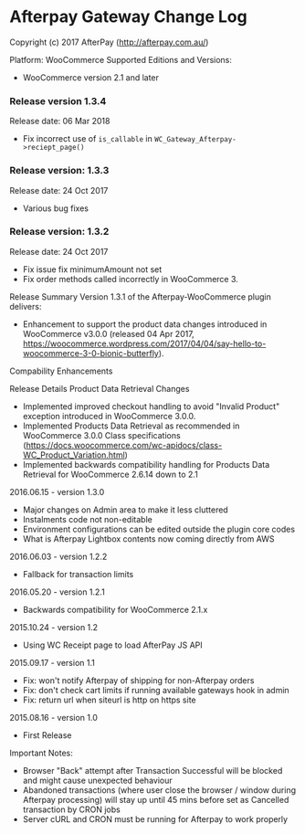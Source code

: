 # Afterpay Gateway Change Log
Copyright (c) 2017 AfterPay (http://afterpay.com.au/)

Platform: WooCommerce
Supported Editions and Versions:
- WooCommerce version 2.1 and later

### Release version 1.3.4

Release date: 06 Mar 2018

- Fix incorrect use of `is_callable` in `WC_Gateway_Afterpay->reciept_page()`

### Release version: 1.3.3

Release date: 24 Oct 2017

- Various bug fixes

### Release version: 1.3.2

Release date: 24 Oct 2017

- Fix issue fix minimumAmount not set
- Fix order methods called incorrectly in WooCommerce 3.

Release Summary
Version 1.3.1 of the Afterpay-WooCommerce plugin delivers:
- 	Enhancement to support the product data changes introduced in WooCommerce v3.0.0 (released 04 Apr 2017, https://woocommerce.wordpress.com/2017/04/04/say-hello-to-woocommerce-3-0-bionic-butterfly).

Compability Enhancements

Release Details
Product Data Retrieval Changes
-	Implemented improved checkout handling to avoid "Invalid Product" exception introduced in WooCommerce 3.0.0.
-	Implemented Products Data Retrieval as recommended in WooCommerce 3.0.0 Class specifications (https://docs.woocommerce.com/wc-apidocs/class-WC_Product_Variation.html)
-	Implemented backwards compatibility handling for Products Data Retrieval for WooCommerce 2.6.14 down to 2.1



2016.06.15 - version 1.3.0
 * Major changes on Admin area to make it less cluttered
 * Instalments code not non-editable
 * Environment configurations can be edited outside the plugin core codes
 * What is Afterpay Lightbox contents now coming directly from AWS

2016.06.03 - version 1.2.2
 * Fallback for transaction limits

2016.05.20 - version 1.2.1
 * Backwards compatibility for WooCommerce 2.1.x

2015.10.24 - version 1.2
 * Using WC Receipt page to load AfterPay JS API

2015.09.17 - version 1.1
 * Fix: won't notify Afterpay of shipping for non-Afterpay orders
 * Fix: don't check cart limits if running available gateways hook in admin
 * Fix: return url when siteurl is http on https site

2015.08.16 - version 1.0
 * First Release


Important Notes:
 * Browser "Back" attempt after Transaction Successful will be blocked and might cause unexpected behaviour
 * Abandoned transactions (where user close the browser / window during Afterpay processing) will stay up until 45 mins before set as Cancelled transaction by CRON jobs
 * Server cURL and CRON must be running for Afterpay to work properly
